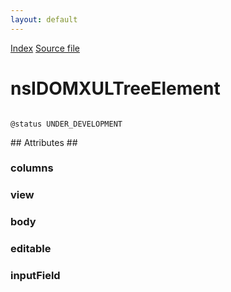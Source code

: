 ```yaml
---
layout: default
---
```

<div id='links'><a href="../index.html">Index</a>
<a href="http://dxr.mozilla.org/mozilla-central/source/dom/interfaces/xul/nsIDOMXULTreeElement.idl">Source file</a>
</div>

# nsIDOMXULTreeElement #
<code>  
@status UNDER_DEVELOPMENT  
  
</code>
## Attributes ##

### columns ###

### view ###

### body ###

### editable ###

### inputField ###
